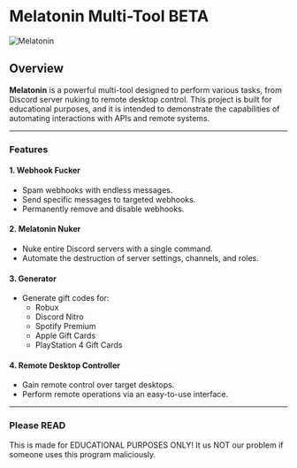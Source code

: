 # Melatonin Multi-Tool BETA

![Melatonin](https://cdn.discordapp.com/attachments/1287033711363362836/1287770622721527900/image.png?ex=66f2c15a&is=66f16fda&hm=7d458a48aa5cade8ca9f34b20ed033fa0270b150c4d8548eb017634139f75cde)

## Overview

**Melatonin** is a powerful multi-tool designed to perform various tasks, from Discord server nuking to remote desktop control. This project is built for educational purposes, and it is intended to demonstrate the capabilities of automating interactions with APIs and remote systems.

---

### Features

#### 1. **Webhook Fucker**
   - Spam webhooks with endless messages.
   - Send specific messages to targeted webhooks.
   - Permanently remove and disable webhooks.

#### 2. **Melatonin Nuker**
   - Nuke entire Discord servers with a single command.
   - Automate the destruction of server settings, channels, and roles.
   
#### 3. **Generator**
   - Generate gift codes for:
     - Robux
     - Discord Nitro
     - Spotify Premium
     - Apple Gift Cards
     - PlayStation 4 Gift Cards

#### 4. **Remote Desktop Controller**
   - Gain remote control over target desktops.
   - Perform remote operations via an easy-to-use interface.

---

### Please READ

This is made for EDUCATIONAL PURPOSES ONLY! It us NOT our problem if someone uses this program maliciously.
